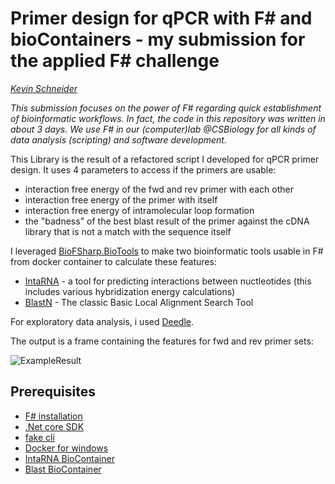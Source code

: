 # Primer design for qPCR with F# and bioContainers - my submission for the applied F# challenge

[_Kevin Schneider_](https://github.com/kMutagene)

_This submission focuses on the power of F# regarding quick establishment of bioinformatic workflows.
In fact, the code in this repository was written in about 3 days. We use F# in our (computer)lab @CSBiology for all 
kinds of data analysis (scripting) and software development._


This Library is the result of a refactored script I developed for qPCR primer design. It uses 4 parameters to access if the primers are usable:

  - interaction free energy of the fwd and rev primer with each other
  - interaction free energy of the primer with itself
  - interaction free energy of intramolecular loop formation
  - the "badness" of the best blast result of the primer against the cDNA library that is not a match with the sequence itself

I leveraged [BioFSharp.BioTools](https://github.com/CSBiology/BioFSharp/tree/developer/src/BioFSharp.BioTools) to make two bioinformatic tools usable in F# from docker container to calculate these features:

  - [IntaRNA](https://github.com/BackofenLab/IntaRNA) - a tool for predicting interactions between nuctleotides (this includes various hybridization energy calculations)
  - [BlastN](https://blast.ncbi.nlm.nih.gov/) - The classic Basic Local Alignment Search Tool

For exploratory data analysis, i used [Deedle](https://bluemountaincapital.github.io/Deedle/).

The output is a frame containing the features for fwd and rev primer sets:

![ExampleResult](https://raw.githubusercontent.com/kMutagene/AppliedFSharp/master/src/docsrc/files/img/ExampleOutput.png)

## Prerequisites

  - [F# installation](https://fsharp.org/use/windows/)
  - [.Net core SDK](https://dotnet.microsoft.com/download)
  - [fake cli](https://fake.build/fake-gettingstarted.html)
  - [Docker for windows](https://docs.docker.com/docker-for-windows/install/)
  - [IntaRNA BioContainer](https://quay.io/repository/biocontainers/intarna)
  - [Blast BioContainer](https://github.com/BioContainers/containers)


